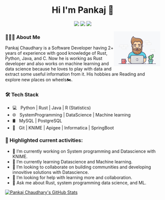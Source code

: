 <h1 align="center">Hi I'm Pankaj 👋</h1>
<p align="center">
     <a href="https://www.linkedin.com/in/chaudhary-pankaj/"><img src="https://img.shields.io/badge/linkedin-%230177B5?style=flat&logo=linkedin&logoColor=white"/></a>
    <a href="https://twitter.com/itsPChaudhary"><img src="https://img.shields.io/badge/twitter-%231FA1F1?style=flat&logo=twitter&logoColor=white"/></a>
    <a href="https://www.instagram.com/pankaj.chaudhary_/?hl=en"><img src="https://img.shields.io/badge/instagram-%23E4415F?style=flat&logo=instagram&logoColor=white"/></a>
  </p>
  
  

<img src="https://github.com/PankajChaudhary5/PankajChaudhary5/blob/master/5083e0a2a7dcaae07c142e8b87036a27.gif" align="right" width="30%" align = "middle"/>

<h3> 👨🏻‍💻 About Me </h3>

Pankaj Chaudhary is a Software Developer having 2+ years of experience with good knowledge of Rust, Python, Java, and C. Now he is working as Rust developer and also works on machine learning and data science because he loves to play with data and extract some useful information from it. His hobbies are Reading and explore new places on wheels🏍.



<h3>🛠 Tech Stack</h3>

- 💻 &nbsp; Python | Rust | Java | R (Statistics)
- 🌐 &nbsp; SystemProgramming | DataScience | Machine learning
- 🛢 &nbsp; MySQL | PostgreSQL
- 🔧 &nbsp; Git | KNIME | Apigee | Informatica | SpringBoot



<h3>📌 Highlighted current activities:</h3>

- 🔭 I’m currently working on System programming and Datascience with KNIME.
- 🌱 I’m currently learning Datascience and Machine learning. 
- 👯 I’m looking to collaborate on building communities and developing innovitive solutions with Datascience.
- 🤔 I’m looking for help with learning more and collaboration.
- 💬 Ask me about Rust, system programming data science, and ML.



[![Pankaj Chaudhary's GitHub Stats](https://github-readme-stats.vercel.app/api?username=PankajChaudhary5&&show_icons=true)](https://github.com/pankajchaudhary5)
